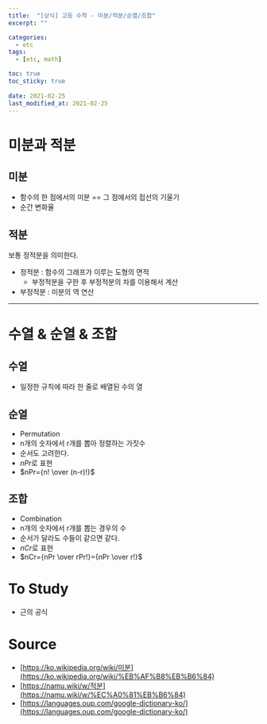 ```yaml
---
title:  "[상식] 고등 수학 - 미분/적분/순열/조합"
excerpt: ""

categories:
  - etc
tags:
  - [etc, math]

toc: true
toc_sticky: true
 
date: 2021-02-25
last_modified_at: 2021-02-25
---
```


# 미분과 적분

## 미분

- 함수의 한 점에서의 미분 == 그 점에서의 접선의 기울기
- 순간 변화율

## 적분

보통 정적분을 의미한다.

- 정적분 : 함수의 그래프가 이루는 도형의 면적
    - 부정적분을 구한 후 부정적분의 차를 이용해서 계산
- 부정적분 : 미분의 역 연산

---

# 수열 & 순열 & 조합

## 수열

- 일정한 규칙에 따라 한 줄로 배열된 수의 열

## 순열

- Permutation
- n개의 숫자에서 r개를 뽑아 정렬하는 가짓수
- 순서도 고려한다.
- $nPr$로 표현
- $nPr={n! \over (n-r)!}$

## 조합

- Combination
- n개의 숫자에서 r개를 뽑는 경우의 수
- 순서가 달라도 수들이 같으면 같다.
- $nCr$로 표현
- $nCr={nPr \over rPr!}={nPr \over r!}$

# To Study

- 근의 공식

# Source

- [https://ko.wikipedia.org/wiki/미분](https://ko.wikipedia.org/wiki/%EB%AF%B8%EB%B6%84)
- [https://namu.wiki/w/적분](https://namu.wiki/w/%EC%A0%81%EB%B6%84)
- [https://languages.oup.com/google-dictionary-ko/](https://languages.oup.com/google-dictionary-ko/)